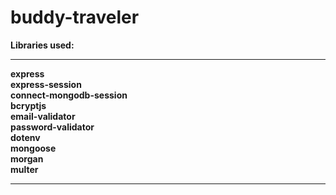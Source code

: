 # buddy-traveler

<b>Libraries used:<b><br>
<hr>
express<br>
express-session<br>
connect-mongodb-session<br>
bcryptjs<br>
email-validator<br>
password-validator<br>
dotenv<br>
mongoose<br>
morgan<br>
multer<br>
<hr>
